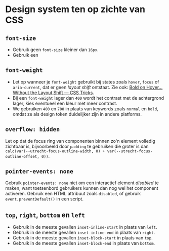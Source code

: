 <!-- @license CC0-1.0 -->

# Design system ten op zichte van CSS

## `font-size`

- Gebruik geen `font-size` kleiner dan `16px`.
- Gebruik een

## `font-weight`

- Let op wanneer je `font-weight` gebruikt bij states zoals `hover`, `focus` of `aria-current`, dat er geen _layout shift_ ontstaat. Zie ook: [Bold on Hover… Without the Layout Shift — CSS Tricks](https://css-tricks.com/bold-on-hover-without-the-layout-shift/).
- Bij een `font-weight` lager dan `400` wordt het contrast met de achtergrond lager, kies eventueel een kleur met meer contrast.
- We gebruiken `400` en `700` in plaats van keywords zoals `normal` en `bold`, omdat ze als design token duidelijker zijn in andere platforms.

## `overflow: hidden`

Let op dat de focus ring van componenten binnen zo'n element volledig zichtbaar is, bijvoorbeeld door `padding` te gebruiken die groter is dan `calc(var(--utrecht-focus-outline-width, 0) + var(--utrecht-focus-outline-offset, 0))`.

## `pointer-events: none`

Gebruik `pointer-events: none` niet om een interactief element _disabled_ te maken, want toetsenbord gebruikers kunnen dan nog wel het component activeren. Gebruik een HTML attribuut zoals `disabled`, of gebruik `event.preventDefault()` in een script.

## `top`, `right`, `bottom` en `left`

- Gebruik in de meeste gevallen `inset-inline-start` in plaats van `left`.
- Gebruik in de meeste gevallen `inset-inline-end` in plaats van `right`.
- Gebruik in de meeste gevallen `inset-block-start` in plaats van `top`.
- Gebruik in de meeste gevallen `inset-block-end` in plaats van `bottom`.
